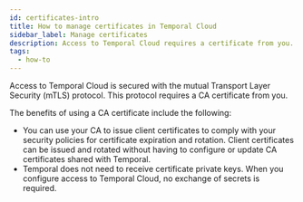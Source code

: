```yaml
---
id: certificates-intro
title: How to manage certificates in Temporal Cloud
sidebar_label: Manage certificates
description: Access to Temporal Cloud requires a certificate from you.
tags:
  - how-to
---
```


Access to Temporal Cloud is secured with the mutual Transport Layer Security (mTLS) protocol.
This protocol requires a CA certificate from you.

The benefits of using a CA certificate include the following:

- You can use your CA to issue client certificates to comply with your security policies for certificate expiration and rotation.
  Client certificates can be issued and rotated without having to configure or update CA certificates shared with Temporal.
- Temporal does not need to receive certificate private keys.
  When you configure access to Temporal Cloud, no exchange of secrets is required.
